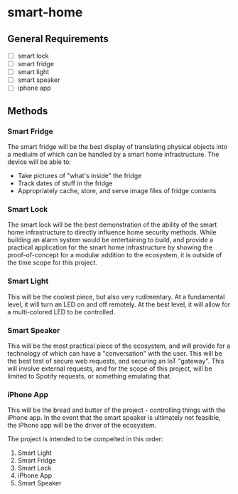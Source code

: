 # smart-home
## General Requirements
- [ ] smart lock
- [ ] smart fridge
- [ ] smart light
- [ ] smart speaker
- [ ] iphone app

## Methods
### Smart Fridge
The smart fridge will be the best display of translating physical objects into a mediuim of which can be handled by a smart home infrastructure. The device will be able to:
* Take pictures of "what's inside" the fridge
* Track dates of stuff in the fridge
* Appropriately cache, store, and serve image files of fridge contents

### Smart Lock
The smart lock will be the best demonstration of the ability of the smart home infrastructure to directly influence home security methods. While building an alarm system would be entertaining to build, and provide a practical application for the smart home infrastructure by showing the proof-of-concept for a modular addition to the ecosystem, it is outside of the time scope for this project.

### Smart Light
This will be the coolest piece, but also very rudimentary. At a fundamental level, it will turn an LED on and off remotely. At the best level, it will allow for a multi-colored LED to be controlled.

### Smart Speaker
This will be the most practical piece of the ecosystem, and will provide for a technology of which can have a "conversation" with the user. This will be the best test of secure web requests, and securing an IoT "gateway". This will involve external requests, and for the scope of this project, will be limited to Spotify requests, or something emulating that.

### iPhone App
This will be the bread and butter of the project - controlling things with the iPhone app. In the event that the smart speaker is ultimately not feasible, the iPhone app will be the driver of the ecosystem.

The project is intended to be compelted in this order:
1. Smart Light
2. Smart Fridge
3. Smart Lock
4. iPhone App
5. Smart Speaker